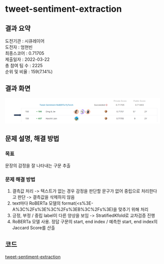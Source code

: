 # tweet-sentiment-extraction

## 결과 요약
도전기관 : 시큐레이어    
도전자 : 엄현빈     
최종스코어 : 0.71705    
제출일자 : 2022-03-22      
총 참여 팀 수 : 2225      
순위 및 비율 : 159(7.14%)      

## 결과 화면
![leaderboard_tweet](./img/leaderboard_tweet.PNG)

## 문제 설명, 해결 방법
### 목표
문장의 감정을 잘 나타내는 구문 추출

### 문제 해결 방법
1. 결측값 처리 -> 텍스트가 없는 경우 감정을 판단할 문구가 없어 중립으로 처리한다고 판단 -> 결측값을 삭제하지 않음
2. text마다 RoBERTa 모델의 format(\<s%3E-A%3C%2Fs%3E%3C%2Fs%3EB%3C%2Fs%3E)을 맞추기 위해 처리
3. 긍정, 부정 / 중립 label이 다른 양상을 보임 -> StratifiedKfold로 교차검증 진행
4. RoBERTa 모델 사용. 정답 구문의 start, end index / 예측한 start, end index의 Jaccard Score를 산출

## 코드
[tweet-sentiment-extraction]()

